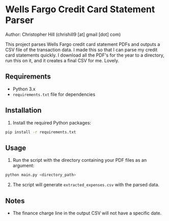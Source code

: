 # Wells Fargo Credit Card Statement Parser

Author: Christopher Hill (chrishill9 [at] gmail [dot] com)

This project parses Wells Fargo credit card statement PDFs and outputs a CSV file of the transaction data. I made this so that I can parse my credit card statements quickly. I download all the PDF's for the year to a directory, run this on it, and it creates a final CSV for me.  Lovely.

## Requirements

- Python 3.x
- `requirements.txt` file for dependencies

## Installation

1. Install the required Python packages:

```bash
pip install -r requirements.txt
```

## Usage

1. Run the script with the directory containing your PDF files as an argument:

```bash
python main.py <directory_path>
```

2. The script will generate `extracted_expenses.csv` with the parsed data.

## Notes

- The finance charge line in the output CSV will not have a specific date.